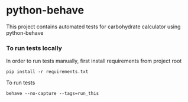 # python-behave

This project contains automated tests for carbohydrate calculator using python-behave

### To run tests locally

In order to run tests manually, first install requirements from project root

`pip install -r requirements.txt`

To run tests

`behave --no-capture --tags=run_this`
